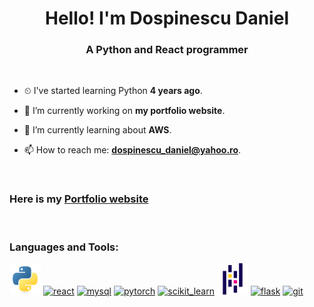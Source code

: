 <h1 align="center">Hello! I'm Dospinescu Daniel</h1>
<h3 align="center">A Python and React programmer</h3>

<br>

- ⏲ I've started learning Python **4 years ago**.

- 🔭 I’m currently working on **my portfolio website**.

- 🌱 I’m currently learning about **AWS**.

- 📫 How to reach me: **dospinescu_daniel@yahoo.ro**.

<br>
<h3>Here is my <a href="https://dospix.pythonanywhere.com" target="_blank">Portfolio website</a></h3>
<br>

<h3 align="left">Languages and Tools:</h3>
<p align="left">
<Python> <a href="https://www.python.org" target="_blank" rel="noreferrer"> <img src="https://raw.githubusercontent.com/devicons/devicon/master/icons/python/python-original.svg" alt="python" width="50" height="50"/></a>
<React> <a href="https://react.dev/" target="_blank" rel="noreferrer"> <img src="https://cdn.jsdelivr.net/gh/devicons/devicon/icons/react/react-original.svg" alt="react" width="50" height="50"/></a>
<MySQL> <a href="https://www.mysql.com/" target="_blank" rel="noreferrer"> <img src="https://cdn.jsdelivr.net/gh/devicons/devicon/icons/mysql/mysql-original-wordmark.svg" alt="mysql" width="50" height="50"/></a>
<PyTorch> <a href="https://pytorch.org/" target="_blank" rel="noreferrer"> <img src="https://cdn.jsdelivr.net/gh/devicons/devicon/icons/pytorch/pytorch-original-wordmark.svg" alt="pytorch" width="50" height="50"/></a>
<Scikit-learn> <a href="https://scikit-learn.org/" target="_blank" rel="noreferrer"> <img src="https://upload.wikimedia.org/wikipedia/commons/0/05/Scikit_learn_logo_small.svg" alt="scikit_learn" width="50" height="50"/></a> 
<Pandas> <a href="https://pandas.pydata.org/" target="_blank" rel="noreferrer"> <img src="https://raw.githubusercontent.com/devicons/devicon/2ae2a900d2f041da66e950e4d48052658d850630/icons/pandas/pandas-original.svg" alt="pandas" width="50" height="50"/></a>
<Flask> <a href="https://flask.palletsprojects.com/" target="_blank" rel="noreferrer"> <img src="https://www.vectorlogo.zone/logos/pocoo_flask/pocoo_flask-icon.svg" alt="flask" width="50" height="50"/></a>
<Git> <a href="https://git-scm.com/" target="_blank" rel="noreferrer"> <img src="https://www.vectorlogo.zone/logos/git-scm/git-scm-icon.svg" alt="git" width="50" height="50"/></a>
</p>

